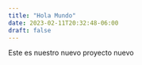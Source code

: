 ```yaml
---
title: "Hola Mundo"
date: 2023-02-11T20:32:48-06:00
draft: false
---
```


Este es nuestro nuevo proyecto nuevo
